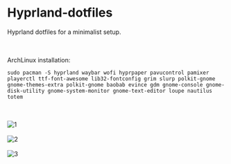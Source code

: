 # Hyprland-dotfiles

Hyprland dotfiles for a minimalist setup.

<br><br>
ArchLinux installation:
```
sudo pacman -S hyprland waybar wofi hyprpaper pavucontrol pamixer playerctl ttf-font-awesome lib32-fontconfig grim slurp polkit-gnome gnome-themes-extra polkit-gnome baobab evince gdm gnome-console gnome-disk-utility gnome-system-monitor gnome-text-editor loupe nautilus totem
```
<br><br>
![1](https://github.com/user-attachments/assets/1f976d55-6ff2-4b98-9667-74c28f448678)
<br><br>
![2](https://github.com/user-attachments/assets/56f7349d-e086-423c-863c-629de98dbf4a)
<br><br>
![3](https://github.com/user-attachments/assets/04efb3ef-15a3-4ae8-bd95-955baf0ee9a7)
